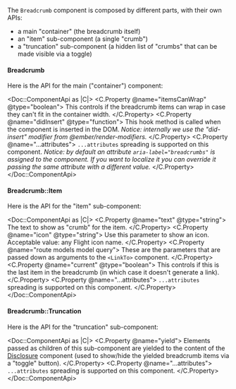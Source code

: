 The `Breadcrumb` component is composed by different parts, with their own APIs:

*   a main "container" (the breadcrumb itself)
*   an "item" sub-component (a single "crumb")
*   a "truncation" sub-component (a hidden list of "crumbs" that can be made visible via a toggle)

#### Breadcrumb

Here is the API for the main ("container") component:

<Doc::ComponentApi as |C|>
  <C.Property @name="itemsCanWrap" @type="boolean">
    This controls if the breadcrumb items can wrap in case they can't fit in the container width.
  </C.Property>
  <C.Property @name="didInsert" @type="function">
    This hook method is called when the component is inserted in the DOM. _Notice: internally we use the "did-insert" modifier from @ember/render-modifiers._
  </C.Property>
  <C.Property @name="...attributes">
    `...attributes` spreading is supported on this component. _Notice: by default an attribute `aria-label="breadcrumbs"` is assigned to the component. If you want to localize it you can override it passing the same attribute with a different value._
  </C.Property>
</Doc::ComponentApi>

#### Breadcrumb::Item

Here is the API for the "item" sub-component:

<Doc::ComponentApi as |C|>
  <C.Property @name="text" @type="string">
    The text to show as "crumb" for the item.
  </C.Property>
  <C.Property @name="icon" @type="string">
    Use this parameter to show an icon. Acceptable value: any Flight icon name.
  </C.Property>
  <C.Property @name="route models model query">
    These are the parameters that are passed down as arguments to the `<LinkTo>` component.
  </C.Property>
  <C.Property @name="current" @type="boolean">
    This controls if this is the last item in the breadcrumb (in which case it doesn't generate a link).
  </C.Property>
  <C.Property @name="...attributes">
    `...attributes` spreading is supported on this component.
  </C.Property>
</Doc::ComponentApi>

#### Breadcrumb::Truncation

Here is the API for the "truncation" sub-component:

<Doc::ComponentApi as |C|>
  <C.Property @name="yield">
    Elements passed as children of this sub-component are yielded to the content of the [Disclosure](../utilities/disclosure) component (used to show/hide the yielded breadcrumb items via a "toggle" button).
  </C.Property>
  <C.Property @name="...attributes">
    `...attributes` spreading is supported on this component.
  </C.Property>
</Doc::ComponentApi>